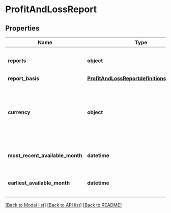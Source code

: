 # ProfitAndLossReport

## Properties
Name | Type | Description | Notes
------------ | ------------- | ------------- | -------------
**reports** | **object** | An array of profit and loss reports. | 
**report_basis** | [**ProfitAndLossReportdefinitionsreportBasis**](ProfitAndLossReportdefinitionsreportBasis.md) |  | 
**currency** | **object** | Base currency of the company in which the profit and loss report is presented. | 
**most_recent_available_month** | **datetime** | Most recent available monthly report data. | [optional] 
**earliest_available_month** | **datetime** | Earliest available monthly report data. | [optional] 

[[Back to Model list]](../README.md#documentation-for-models) [[Back to API list]](../README.md#documentation-for-api-endpoints) [[Back to README]](../README.md)

